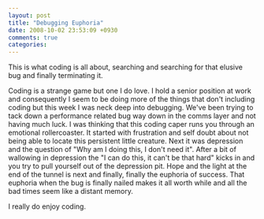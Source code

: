 ```yaml
---
layout: post
title: "Debugging Euphoria"
date: 2008-10-02 23:53:09 +0930
comments: true
categories: 
---
```

This is what coding is all about, searching and searching for that elusive bug and finally terminating it.

Coding is a strange game but one I do love. I hold a senior position at work and consequently I seem to be doing more of the things that don't including coding but this week I was neck deep into debugging. We've been trying to tack down a performance related bug way down in the comms layer and not having much luck. I was thinking that this coding caper runs you through an emotional rollercoaster. It started with frustration and self doubt about not being able to locate this persistent little creature. Next it was depression and the question of "Why am I doing this, I don't need it". After a bit of wallowing in depression the "I can do this, it can't be that hard" kicks in and you try to pull yourself out of the depression pit. Hope and the light at the end of the tunnel is next and finally, finally the euphoria of success. That euphoria when the bug is finally nailed makes it all worth while and all the bad times seem like a distant memory. 

I really do enjoy coding.